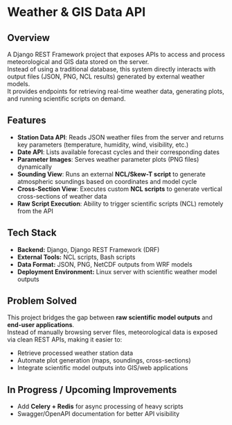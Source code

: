 # Weather & GIS Data API

## Overview
A Django REST Framework project that exposes APIs to access and process meteorological and GIS data stored on the server.  
Instead of using a traditional database, this system directly interacts with output files (JSON, PNG, NCL results) generated by external weather models.  
It provides endpoints for retrieving real-time weather data, generating plots, and running scientific scripts on demand.

## Features
- **Station Data API**: Reads JSON weather files from the server and returns key parameters (temperature, humidity, wind, visibility, etc.)  
- **Date API**: Lists available forecast cycles and their corresponding dates  
- **Parameter Images**: Serves weather parameter plots (PNG files) dynamically  
- **Sounding View**: Runs an external **NCL/Skew-T script** to generate atmospheric soundings based on coordinates and model cycle  
- **Cross-Section View**: Executes custom **NCL scripts** to generate vertical cross-sections of weather data  
- **Raw Script Execution**: Ability to trigger scientific scripts (NCL) remotely from the API

## Tech Stack
- **Backend:** Django, Django REST Framework (DRF)  
- **External Tools:** NCL scripts, Bash scripts  
- **Data Format:** JSON, PNG, NetCDF outputs from WRF models  
- **Deployment Environment:** Linux server with scientific weather model outputs  

## Problem Solved
This project bridges the gap between **raw scientific model outputs** and **end-user applications**.  
Instead of manually browsing server files, meteorological data is exposed via clean REST APIs, making it easier to:  
- Retrieve processed weather station data  
- Automate plot generation (maps, soundings, cross-sections)  
- Integrate scientific model outputs into GIS/web applications  

## In Progress / Upcoming Improvements 
- Add **Celery + Redis** for async processing of heavy scripts  
- Swagger/OpenAPI documentation for better API visibility  
